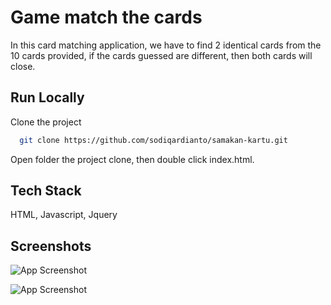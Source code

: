 
# Game match the cards

In this card matching application, we have to find 2 identical cards from the 10 cards provided, if the cards guessed are different, then both cards will close.


## Run Locally

Clone the project

```bash
  git clone https://github.com/sodiqardianto/samakan-kartu.git
```

Open folder the project clone, then double click index.html.


## Tech Stack

HTML, Javascript, Jquery


## Screenshots

![App Screenshot](https://raw.githubusercontent.com/sodiqardianto/samakan-kartu/master/image/screenshots/img-1.jpeg)

![App Screenshot](https://raw.githubusercontent.com/sodiqardianto/samakan-kartu/master/image/screenshots/img-2.jpeg)